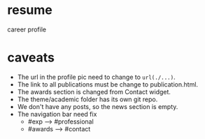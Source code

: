 # resume
career profile

# caveats

- The url in the profile pic need to change to `url(./...)`.
- The link to all publications must be change to publication.html.
- The awards section is changed from Contact widget.
- The theme/academic folder has its own git repo.
- We don't have any posts, so the news section is empty.
- The navigation bar need fix
	- #exp --> #professional
	- #awards --> #contact
